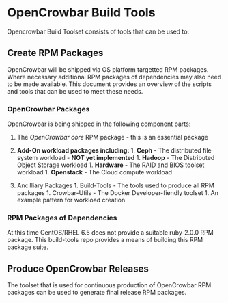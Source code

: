# OpenCrowbar Build Tools

Opencrowbar Build Toolset consists of tools that can be used to:

## Create RPM Packages
OpenCrowbar will be shipped via OS platform targetted RPM packages. Where necessary additional RPM packages of dependencies may also need to be made available. This document provides an overview of the scripts and tools that can be used to meet these needs.

### OpenCrowbar Packages
OpenCrowbar is being shipped in the following component parts:

  1. The *OpenCrowbar* _*core*_ RPM package - this is an essential package

  1. **Add-On workload packages including:**
    1. __Ceph__ - The distributed file system workload -  **NOT yet implemented**
    1. __Hadoop__ - The Distributed Object Storage workload
    1. __Hardware__ - The RAID and BIOS toolset workload
    1. __Openstack__ - The Cloud compute workload

  1. Ancilliary Packages
    1. Build-Tools - The tools used to produce all RPM packages
    1. Crowbar-Utils - The Docker Developer-fiendly toolset
    1. An example pattern for workload creation


### RPM Packages of Dependencies
At this time CentOS/RHEL 6.5 does not provide a suitable ruby-2.0.0 RPM package. This build-tools repo provides a means of building this RPM package suite.


## Produce OpenCrowbar Releases
The toolset that is used for continuous production of OpenCrowbar RPM packages can be used to generate final release RPM packages.

